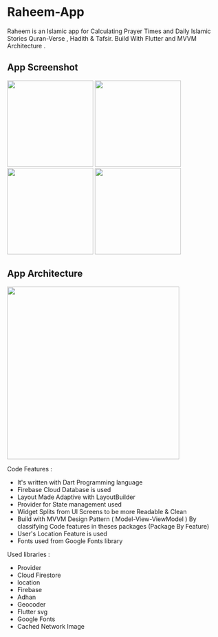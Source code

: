 # Raheem-App
Raheem is an Islamic app for Calculating Prayer Times and Daily Islamic Stories Quran-Verse , Hadith & Tafsir.
Build With Flutter and MVVM Architecture .

## App Screenshot
<p float="left">
  <img src="https://github.com/omarreess/Raheem-App/blob/master/1.png" width="200" /> 
  <img src="https://github.com/omarreess/Raheem-App/blob/master/2.png" width="200" /> 
  <img src="https://github.com/omarreess/Raheem-App/blob/master/3.png" width="200" /> 
  <img src="https://github.com/omarreess/Raheem-App/blob/master/4.png" width="200" /> 
</p>

## App Architecture 
<p float="left">
  <img src="https://github.com/omarreess/Raheem-App/blob/master/arch.png" width="400" /> 
</p>


Code Features :

 - It's written with Dart Programming language  
 - Firebase Cloud Database is used 
 - Layout Made Adaptive with LayoutBuilder
 - Provider for State management used  
 - Widget Splits from UI Screens to be more Readable & Clean
 - Build with MVVM Design Pattern ( Model-View-ViewModel ) By classifying Code features in theses packages (Package By Feature)
 - User's Location Feature is used 
 - Fonts used from Google Fonts library
 
 
 Used libraries :
 
 - Provider
 - Cloud Firestore
 - location
 - Firebase
 - Adhan
 - Geocoder 
 - Flutter svg
 - Google Fonts
 - Cached Network Image

